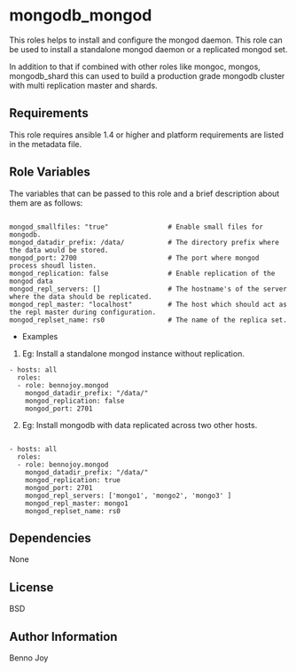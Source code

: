 mongodb_mongod
========

This roles helps to install and configure the mongod daemon. This role can be used to install a standalone mongod
daemon or a replicated mongod set.

In addition to that if combined with other roles like mongoc, mongos, mongodb_shard this can used to 
build a production grade mongodb cluster with multi replication master and shards.
  

Requirements
------------

This role requires ansible 1.4 or higher and platform requirements are listed in the metadata file.

Role Variables
--------------

The variables that can be passed to this role and a brief description about them are as follows:

```

mongod_smallfiles: "true"               # Enable small files for mongodb.
mongod_datadir_prefix: /data/           # The directory prefix where the data would be stored.
mongod_port: 2700                       # The port where mongod process shoudl listen.
mongod_replication: false               # Enable replication of the mongod data
mongod_repl_servers: []                 # The hostname's of the server where the data should be replicated.
mongod_repl_master: "localhost"         # The host which should act as the repl master during configuration.
mongod_replset_name: rs0                # The name of the replica set.

```

- Examples

1) Eg: Install a standalone mongod instance without replication.

```
- hosts: all
  roles:
  - role: bennojoy.mongod
    mongod_datadir_prefix: "/data/"
    mongod_replication: false
    mongod_port: 2701

```

2) Eg: Install mongodb with data replicated across two other hosts.

```

- hosts: all
  roles:
  - role: bennojoy.mongod
    mongod_datadir_prefix: "/data/"
    mongod_replication: true
    mongod_port: 2701
    mongod_repl_servers: ['mongo1', 'mongo2', 'mongo3' ]
    mongod_repl_master: mongo1
    mongod_replset_name: rs0

```


Dependencies
------------

None

License
-------

BSD

Author Information
------------------

Benno Joy
 

